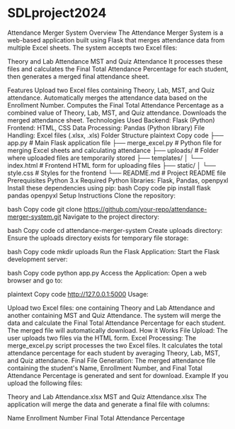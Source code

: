 # SDLproject2024
Attendance Merger System
Overview
The Attendance Merger System is a web-based application built using Flask that merges attendance data from multiple Excel sheets. The system accepts two Excel files:

Theory and Lab Attendance
MST and Quiz Attendance
It processes these files and calculates the Final Total Attendance Percentage for each student, then generates a merged final attendance sheet.

Features
Upload two Excel files containing Theory, Lab, MST, and Quiz attendance.
Automatically merges the attendance data based on the Enrollment Number.
Computes the Final Total Attendance Percentage as a combined value of Theory, Lab, MST, and Quiz attendance.
Downloads the merged attendance sheet.
Technologies Used
Backend: Flask (Python)
Frontend: HTML, CSS
Data Processing: Pandas (Python library)
File Handling: Excel files (.xlsx, .xls)
Folder Structure
plaintext
Copy code
├── app.py                    # Main Flask application file
├── merge_excel.py             # Python file for merging Excel sheets and calculating attendance
├── uploads/                   # Folder where uploaded files are temporarily stored
├── templates/
│   └── index.html             # Frontend HTML form for uploading files
├── static/
│   └── style.css              # Styles for the frontend
└── README.md                  # Project README file
Prerequisites
Python 3.x
Required Python libraries: Flask, Pandas, openpyxl
Install these dependencies using pip:
bash
Copy code
pip install flask pandas openpyxl
Setup Instructions
Clone the repository:

bash
Copy code
git clone https://github.com/your-repo/attendance-merger-system.git
Navigate to the project directory:

bash
Copy code
cd attendance-merger-system
Create uploads directory: Ensure the uploads directory exists for temporary file storage:

bash
Copy code
mkdir uploads
Run the Flask Application: Start the Flask development server:

bash
Copy code
python app.py
Access the Application: Open a web browser and go to:

plaintext
Copy code
http://127.0.0.1:5000
Usage:

Upload two Excel files: one containing Theory and Lab Attendance and another containing MST and Quiz Attendance.
The system will merge the data and calculate the Final Total Attendance Percentage for each student.
The merged file will automatically download.
How it Works
File Upload: The user uploads two files via the HTML form.
Excel Processing: The merge_excel.py script processes the two Excel files. It calculates the total attendance percentage for each student by averaging Theory, Lab, MST, and Quiz attendance.
Final File Generation: The merged attendance file containing the student's Name, Enrollment Number, and Final Total Attendance Percentage is generated and sent for download.
Example
If you upload the following files:

Theory and Lab Attendance.xlsx
MST and Quiz Attendance.xlsx
The application will merge the data and generate a final file with columns:

Name
Enrollment Number
Final Total Attendance Percentage
